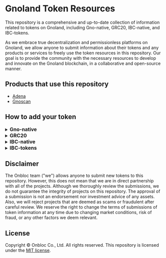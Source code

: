# Gnoland Token Resources
This repository is a comprehensive and up-to-date collection of information related to tokens on Gnoland, including Gno-native, GRC20, IBC-native, and IBC-tokens.

As we embrace true decentralization and permissionless platforms on Gnoland, we allow anyone to submit information about their tokens and any products or services to freely use the token resources in this repository. Our goal is to provide the community with the necessary resources to develop and innovate on the Gnoland blockchain, in a collaborative and open-source manner.

## Products that use this repository
- [Adena](https://adena.app/)
- [Gnoscan](https://gnoscan.io/)

## How to add your token

<details>
  <summary><h2 style='display: inline; font-size: 16px'>Gno-native</h2></summary>

1. Fork this repo to your own GitHub account
2. Clone your fork and create a new branch

   ```shell
   git clone git@GitHub.com:<YOUR_ACCOUNT>/gno-token-resource.git
   cd gno-token-resource
   git branch <BRANCH_NAME>
   git checkout <BRANCH_NAME>
   ```

3. Add information about your token to be displayed
   - Required information:
     - `name`: The name of your token to be displayed. Please capitalize the first letter.
     - `denom`: The denom of your token.
     - `symbol`: The abbreviation of your token's name, AKA the ticker. Please capitalize all letters.
     - `decimals`: The decimals of your token.
     - `description`: A description of your token. You can write up to 1500 letters. 
     - `website_url`: The Website URL of your token. 
     - `image`: The location of the image of your token. 
         - Use the `svg` format and set the file's name as <YOUR-TOKEN-SYMBOL.svg>
         - Add the image file in `/images/gno-native/` folder.


4. Format the name of your json file as <YOUR-TOKEN-SYMBOL.json>, and place it in `/tokens/gno-native/`

---

  ```json
  // An example with Gnoland
  // gnot.json file located in /tokens/gno-native/
  [
    {
      "name": "Gnoland", 
      "denom": "ugnot", 
      "symbol": "GNOT",
      "decimals": 6, 
      "description": "Gno.land is a layer-1 blockchain that integrates a series of cutting-edge technologies, including Tendermint2, GnoVM, the Proof-of-Contribution consensus mechanism, on-chain governance through a new DAO framework with support for sub-DAOs, and a unique licensing model that enables built-in monetization of open-source code.", 
      "website_url": "https://gno.land/",
      "image": "/images/gno-native/gnot.svg",
    }
  ]
  ```

5. Commit and push to your forked repo

   ```shell
   git add -A
   git commit -m “Add <YOUR-TOKEN-SYMBOL>”
   git push origin <BRANCH_NAME>
   ```

6. Make a pull request from your forked repo to `main`
</details>


<details>
  <summary><h2 style='display: inline; font-size: 16px'>GRC20</h2></summary>

1. Fork this repo to your own GitHub account
2. Clone your fork and create a new branch

   ```shell
   git clone git@GitHub.com:<YOUR_ACCOUNT>/gno-token-resource.git
   cd gno-token-resource
   git branch <BRANCH_NAME>
   git checkout <BRANCH_NAME>
   ```

3. Add information about your token to be displayed
   - Required information:
     - `name`: The name of your token to be displayed. Please capitalize the first letter.
     - `pkg_path`: The package path of your GRC20 realm.
     - `symbol`: The abbreviation your token's name, AKA the ticker. Please capitalize all letters.
     - `decimals`: The decimals of your token.
     - `description`: A description of your token. You can write up to 1500 letters. 
     - `website_url`: The Website URL of your token. 
     - `image`: The location of the image of your token. 
         - Use the `svg` format and set the file's name to <YOUR-TOKEN-SYMBOL.svg>
         - Add the image file in `/images/grc20/` folder.


4. Format the name of your json file as <YOUR-TOKEN-SYMBOL.json>, and place it in `/tokens/grc20/`

---

  ```json
  // An example with Foo
  // foo.json file located in /tokens/grc20/
  [
    {
      "name": "Foo", 
      "pkg_path": "gno.land/r/demo/foo20", 
      "symbol": "FOO",
      "decimals": 4, 
      "description": "Foo is a test realm of GRC20", 
      "website_url": "https://foo.com",
      "image": "/images/grc20/foo.svg",
    }
  ]
  ```

5. Commit and push to your forked repo

   ```shell
   git add -A
   git commit -m “Add <YOUR-TOKEN-SYMBOL>”
   git push origin <BRANCH_NAME>
   ```

6. Make a pull request from your forked repo to `main`
</details>


<details>
  <summary><h2 style='display: inline; font-size: 16px'>IBC-native</h2></summary>

1. Fork this repo to your own GitHub account
2. Clone your fork and create a new branch

   ```shell
   git clone git@GitHub.com:<YOUR_ACCOUNT>/gno-token-resource.git
   cd gno-token-resource
   git branch <BRANCH_NAME>
   git checkout <BRANCH_NAME>
   ```

3. Add information about your token to be displayed
   - Required information:
     - `name`: The name of your token to be displayed. Please capitalize the first letter.
     - `denom`: The denom of your token.
     - `chain`: The origin chain that the token was issued from.
     - `symbol`: The abbreviation your token's name, AKA the ticker. Please capitalize all letters.
     - `decimals`: The decimals of your token.
     - `description`: A description of your token. You can write up to 1500 letters. 
     - `website_url`: The Website URL of your token. 
     - `image`: The location of the image of your token. 
         - Use the `svg` format and set the file's name to <YOUR-TOKEN-SYMBOL.svg>
         - Add the image file in `/images/ibc-native/` folder.


4. Format the name of your json file as <YOUR-TOKEN-SYMBOL.json>, and place it in `/tokens/ibc-native/`

---

  ```json
  // An example with Cosmos
  // atom.json file located in /tokens/ibc-native/
  [
    {
      "name": "Cosmos", 
      "denom": "uatom", 
      "symbol": "ATOM",
      "decimals": 6, 
      "description": "The ATOM token is the native token of the Cosmos Hub. In return for securing the Hub's services by staking ATOM, transaction fees and staking rewards are distributed to the Cosmos Hub.", 
      "website_url": "https://cosmos.network/",
      "image": "/images/ibc-native/atom.svg",
    }
  ]
  ```

5. Commit and push to your forked repo

   ```shell
   git add -A
   git commit -m “Add <YOUR-TOKEN-SYMBOL>”
   git push origin <BRANCH_NAME>
   ```

6. Make a pull request from your forked repo to `main`
</details>


<details>
  <summary><h2 style='display: inline; font-size: 16px'>IBC-tokens</h2></summary>

1. Fork this repo to your own GitHub account
2. Clone your fork and create a new branch

   ```shell
   git clone git@GitHub.com:<YOUR_ACCOUNT>/gno-token-resource.git
   cd gno-token-resource
   git branch <BRANCH_NAME>
   git checkout <BRANCH_NAME>
   ```

3. Add information about your token to be displayed
   - Required information:
     - `denom`: The denom of your token.
     - `origin_chain`: The origin chain that your token was issued from.
     - `origin_denom`: The origin denom of your token.
     - `origin_type`: The origin type of your token (staking, native, pool, ibc, bridge, cw20, or erc20).
     - `symbol`: The abbreviation your token's name, AKA the ticker. Please capitalize all letters.
     - `decimals`: The decimals of your token.
     - `path`: The path way that your IBC token has traveled through from the origin chain.
     - `channel`: The channel of the chain that your IBC token is currently on.
     - `port`: The port of your IBC token.
     - `image`: The location of the image of your token. 
         - Use the `svg` format and set the file's name to <YOUR-TOKEN-SYMBOL.svg>
         - Add the image file in `/images/ibc-tokens/` folder.


4. Make the name of your json file as <YOUR-TOKEN-SYMBOL.json>, and locate it in `/tokens/ibc-tokens/`

---

  ```json
  // An example with Cosmos
  // atom.json file located in /tokens/ibc-tokens/
  [
    {
      "denom": "ibc/27394FB092D2ECCD56123C74F36E4C1F926001CEADA9CA97EA622B25F41E5EB2",
      "origin_chain": "cosmos",
      "origin_denom": "uatom",
      "origin_type": "native",
      "symbol": "ATOM",
      "decimals": 6,
      "path": "cosmos>osmosis", //The IBC Atom token is on the Osmosis chain
      "channel": "channel-0", //A channel of the Osmosis chain 
      "port": "transfer",
      "image": "/images/ibc-tokens/atom.svg", //Optional
    }
  ]
  ```

5. Commit and push to your forked repo

   ```shell
   git add -A
   git commit -m “Add <YOUR-TOKEN-SYMBOL>”
   git push origin <BRANCH_NAME>
   ```

6. Make a pull request from your forked repo to `main`
</details>



## Disclaimer
The Onbloc team ("we") allows anyone to submit new tokens to this repository. However, this does not mean that we are in direct partnership with all of the projects. Although we thoroughly review the submissions, we do not guarantee the integrity of projects on this repository. The approval of a submission is not an endorsement nor investment advice of any assets. Also, we will reject projects that are deemed as scams or fraudulent after careful review. We reserve the right to change the terms of submissions of token information at any time due to changing market conditions, risk of fraud, or any other factors we deem relevant.

## License
Copyright © Onbloc Co., Ltd. All rights reserved. This repository is licensed under the [MIT license](https://GitHub.com/onbloc/gno-token-resource/blob/main/LICENSE).
